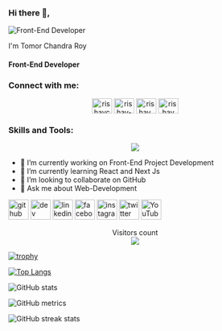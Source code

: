 ### Hi there 👋,

![Front-End Developer](https://i.ibb.co/ckW1sXc/Dark-Chrome-Futuristic-Galaxy-Sci-Fi-Twitch-Banner.png)

 I'm Tomor Chandra Roy
#### Front-End Developer

<h3 align="left">Connect with me:</h3>
<p align="center">
<a href="https://twitter.com/rishavchanda" target="blank"><img align="center" src="https://raw.githubusercontent.com/rahuldkjain/github-profile-readme-generator/master/src/images/icons/Social/twitter.svg" alt="rishavchanda" height="30" width="40" /></a>
<a href="https://linkedin.com/in/rishav-chanda-b89a791b3" target="blank"><img align="center" src="https://raw.githubusercontent.com/rahuldkjain/github-profile-readme-generator/master/src/images/icons/Social/linked-in-alt.svg" alt="rishav-chanda-b89a791b3" height="30" width="40" /></a>
<a href="https://instagram.com/rishav_chanda" target="blank"><img align="center" src="https://raw.githubusercontent.com/rahuldkjain/github-profile-readme-generator/master/src/images/icons/Social/instagram.svg" alt="rishav_chanda" height="30" width="40" /></a>
<a href="https://www.youtube.com/c/rishav chanda" target="blank"><img align="center" src="https://raw.githubusercontent.com/rahuldkjain/github-profile-readme-generator/master/src/images/icons/Social/youtube.svg" alt="rishav chanda" height="30" width="40" /></a>
</p>

<h3 align="left">Skills and Tools:</h3>
<p align="center">
 <a href="https://skillicons.dev">
    <img src="https://skillicons.dev/icons?i=html,css,tailwind,js,react,vite,nodejs,express,firebase,mongodb,postman,git,github,figma" />
  </a> </p>

- 🔭 I’m currently working on Front-End Project Development 
- 🌱 I’m currently learning React and Next Js 
- 👯 I’m looking to collaborate on GitHub 
- 💬 Ask me about Web-Development
 


[<img src='https://cdn.jsdelivr.net/npm/simple-icons@3.0.1/icons/github.svg' alt='github' height='40'>](https://github.com/TomorChandraRoy)  [<img src='https://cdn.jsdelivr.net/npm/simple-icons@3.0.1/icons/dev-dot-to.svg' alt='dev' height='40'>](https://dev.to/Tomor_roy)  [<img src='https://cdn.jsdelivr.net/npm/simple-icons@3.0.1/icons/linkedin.svg' alt='linkedin' height='40'>](https://www.linkedin.com/in/Tomor_roy/)  [<img src='https://cdn.jsdelivr.net/npm/simple-icons@3.0.1/icons/facebook.svg' alt='facebook' height='40'>](https://www.facebook.com/Tomor_roy)  [<img src='https://cdn.jsdelivr.net/npm/simple-icons@3.0.1/icons/instagram.svg' alt='instagram' height='40'>](https://www.instagram.com/Tomor_roy/)  [<img src='https://cdn.jsdelivr.net/npm/simple-icons@3.0.1/icons/twitter.svg' alt='twitter' height='40'>](https://twitter.com/Tomor_roy)  [<img src='https://cdn.jsdelivr.net/npm/simple-icons@3.0.1/icons/youtube.svg' alt='YouTube' height='40'>](https://www.youtube.com/channel/Tomor_roy) 

<p align="center"> 
  Visitors count<br>
  <img src="https://profile-counter.glitch.me/garimasingh128/count.svg" />
</p>

[![trophy](https://github-profile-trophy.vercel.app/?username=TomorChandraRoy)](https://github.com/ryo-ma/github-profile-trophy)

[![Top Langs](https://github-readme-stats.vercel.app/api/top-langs/?username=TomorChandraRoy)](https://github.com/anuraghazra/github-readme-stats)

![GitHub stats](https://github-readme-stats.vercel.app/api?username=TomorChandraRoy&show_icons=true&count_private=true)  

![GitHub metrics](https://metrics.lecoq.io/TomorChandraRoy)  

![GitHub streak stats](https://streak-stats.demolab.com/?user=TomorChandraRoy)  


